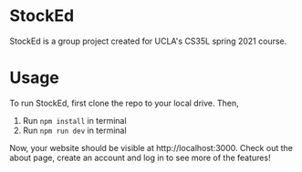 # StockEd

StockEd is a group project created for UCLA's CS35L spring 2021 course.

# Usage
To run StockEd, first clone the repo to your local drive. Then,
1. Run `npm install` in terminal
2. Run `npm run dev` in terminal

Now, your website should be visible at http://localhost:3000. Check out the about page, create an account and log in to see more of the features!